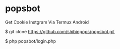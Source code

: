 # popsbot
Get Cookie Instgram Via Termux Android

$ git clone https://github.com/shibinpops/popsbot.git

$ php popsbot/login.php
